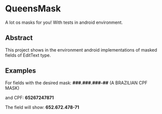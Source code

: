 # QueensMask
A lot os masks for you! With tests in android environment.

## Abstract
This project shows in the environment android implementations of masked fields of EditText type.

## Examples

For fields with the desired mask:
    **###.###.###-##** (A BRAZILIAN CPF MASK)
    
and CPF:
    **65267247871**

The field will show:
    **652.672.478-71**